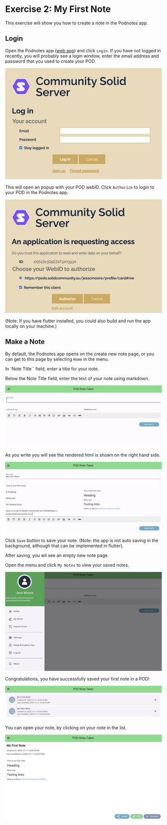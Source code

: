 # Exercise 2: My First Note

This exercise will show you how to create a note in the Podnotes app.

## Login

Open the Podnotes app ([web app](https://Podnotes.solidcommunity.au/)) and click `Login`. If you have not logged in recently, you will probably see a login window, enter the email address and password that you used to create your POD.

![POD login](../assets/images/server_login_popup.png)

This will open an popup with your POD webID. Click `Authorize` to login to your POD in the Podnotes app.

![POD authorization](../assets/images/server_pod_auth_popup.png)

(Note: If you have flutter installed, you could also build and run the app locally on your machine.)



## Make a Note

By default, the Podnotes app opens on the create new note page, or you can get to this page by selecting `Home` in the menu.

In `Note Title`` field, enter a title for your note.

Below the Note Title field, enter the text of your note using markdown.

![New Note](../assets/images/new_note_empty.png)


As you write you will see the rendered html is shown on the right hand side.


![Note in Progress](../assets/images/new_note_draft.png)

Click `Save` button to save your note. (Note: the app is not auto saving in the background, although that can be implemented in flutter).

After saving, you wil see an empty new note page.

Open the menu and click `My Notes` to view your saved notes.

![Menu](../assets/images/podnotes_menu.png)

Congratulations, you have successfully saved your first note in a POD!

![My Notes list](../assets/images/my_notes_list.png)

You can open your note, by clicking on your note in the list.

![Opened saved note](../assets/images/opening_saved_note.png)
